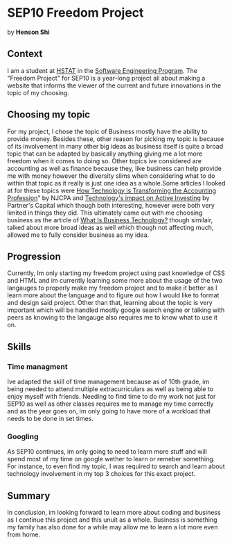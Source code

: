 # SEP10 Freedom Project
by **Henson Shi**

## Context
I am a student at [HSTAT](https://www.hstat.org/) in the [Software Engineering Program](https://hstatsep.github.io/). The "Freedom Project" for SEP10 is a year-long project all about making a website that informs the viewer of the current and future innovations in the topic of my choosing.

## Choosing my topic

For my project, I chose the topic of Business mostly have the ability to provide money. Besides these, other reason for picking my topic is because of its involvement in many other big ideas as business itself is quite a broad topic that can be adapted by basically anything giving me a lot more freedom when it comes to doing so. Other topics ive considered are accounting as well as finance because they, like business can help provide me with money however the diversity slims when considering what to do within that topic as it really is just one idea as a whole.Some articles I looked at for these topics were [How Technology is Transforming the Accounting Profession](https://www.njcpa.org/article/2025/01/10/how-technology-is-transforming-the-accounting-profession)" by NJCPA and [Technology's impact on Active Investing](https://partners-cap.com/insights/technologys-impact-on-active-investing) by Partner's Capital which though both interesting, however were both very limited in things they did. This ultimately came out with me choosing business as the article of [What Is Business Technology?](https://www.indeed.com/career-advice/career-development/what-is-business-technology) though similair, talked about more broad ideas as well which though not affecting much, allowed me to fully consider business as my idea.
## Progression
Currently, Im only starting my freedom project using past knowledge of CSS and HTML and im currently learning some more about the usage of the two langauges to properly make my freedom project and to make it better as I learn more about the language and to figure out how I would like to format and design said project. Other than that, learning about the topic is very important which will be handled mostly google search engine or talking with peers as knowing to the langauge also requires me to know what to use it on.

## Skills
### Time managment
Ive adapted the skill of time management because as of 10th grade, im being needed to attend multiple extracurriculars as well as being able to enjoy myself with friends. Needing to find time to do my work not just for SEP10 as well as other classes requires me to manage my time correctly and as the year goes on, im only going to have more of a workload that needs to be done in set times.

### Googling
As SEP10 continues, im only going to need to learn more stuff and will spend most of my time on google wether to learn or remeber something. For instance, to even find my topic, I was required to search and learn about technology involvement in my top 3 choices for this exact project.

## Summary
In conclusion, im looking forward to learn more about coding and business as I continue this project and this unuit as a whole. Business is something my family has also done for a while may allow me to learn a lot more even from home.
